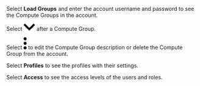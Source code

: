 
Select **Load Groups** and enter the account username and password to see the Compute Groups in the account.

Select ![""](Images/nib1653363623813.svg) after a Compute Group.

Select ![""](Images/zsz1597101912145.svg) to edit the Compute Group description or delete the Compute Group from the account.

Select **Profiles** to see the profiles with their settings.

Select **Access** to see the access levels of the users and roles.

